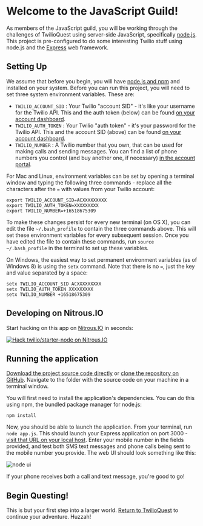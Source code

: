 # Welcome to the JavaScript Guild!

As members of the JavaScript guild, you will be working through the challenges of TwilioQuest using server-side JavaScript, specifically [node.js](http://www.nodejs.org).  This project is pre-configured to do some interesting Twilio stuff using node.js and the [Express](http://expressjs.com/) web framework.

## Setting Up

We assume that before you begin, you will have [node.js and npm](http://www.nodejs.org) and installed on your system.  Before you can run this project, you will need to set three system environment variables.  These are:

* `TWILIO_ACCOUNT_SID` : Your Twilio "account SID" - it's like your username for the Twilio API.  This and the auth token (below) can be found [on your account dashboard](https://www.twilio.com/user/account).
* `TWILIO_AUTH_TOKEN` : Your Twilio "auth token" - it's your password for the Twilio API.  This and the account SID (above) can be found [on your account dashboard](https://www.twilio.com/user/account).
* `TWILIO_NUMBER` : A Twilio number that you own, that can be used for making calls and sending messages.  You can find a list of phone numbers you control (and buy another one, if necessary) [in the account portal](https://www.twilio.com/user/account/phone-numbers/incoming).

For Mac and Linux, environment variables can be set by opening a terminal window and typing the following three commands - replace all the characters after the `=` with values from your Twilio account:

    export TWILIO_ACCOUNT_SID=ACXXXXXXXXX
    export TWILIO_AUTH_TOKEN=XXXXXXXXX
    export TWILIO_NUMBER=+16518675309

To make these changes persist for every new terminal (on OS X), you can edit the file `~/.bash_profile` to contain the three commands above.  This will set these environment variables for every subsequent session. Once you have edited the file to contain these commands, run `source ~/.bash_profile` in the terminal to set up these variables.

On Windows, the easiest way to set permanent environment variables (as of Windows 8) is using the `setx` command.  Note that there is no `=`, just the key and value separated by a space:

    setx TWILIO_ACCOUNT_SID ACXXXXXXXXX
    setx TWILIO_AUTH_TOKEN XXXXXXXXX
    setx TWILIO_NUMBER +16518675309

## Developing on Nitrous.IO

Start hacking on this app on [Nitrous.IO](https://www.nitrous.io/?utm_source=github.com&utm_campaign=twilio-starter-node&utm_medium=hackonnitrous) in seconds:

[![Hack twilio/starter-node on Nitrous.IO](https://d3o0mnbgv6k92a.cloudfront.net/assets/hack-l-v1-3cc067e71372f6045e1949af9d96095b.png)](https://www.nitrous.io/hack_button?source=embed&runtime=nodejs&repo=twilio%2Fstarter-node&file_to_open=README.nitrous.md)

## Running the application

[Download the project source code directly](https://github.com/twilio/starter-node/archive/master.zip) or [clone the repository on GitHub](https://github.com/twilio/starter-node).  Navigate to the folder with the source code on your machine in a terminal window.

You will first need to install the application's dependencies.  You can do this using npm, the bundled package manager for node.js:

    npm install

Now, you should be able to launch the application.  From your terminal, run `node app.js`.  This should launch your Express application on port 3000 - [visit that URL on your local host](http://localhost:3000/).  Enter your mobile number in the fields provided, and test both SMS text messages and phone calls being sent to the mobile number you provide.  The web UI should look something like this:

![node ui](http://demo.kevinwhinnery.com/upload/Welcome_to_the_JavaScript_Guild%21-20130827-144946.png)

If your phone receives both a call and text message, you're good to go!

## Begin Questing!
This is but your first step into a larger world.  [Return to TwilioQuest](http://quest.twilio.com) to continue your adventure.  Huzzah!
